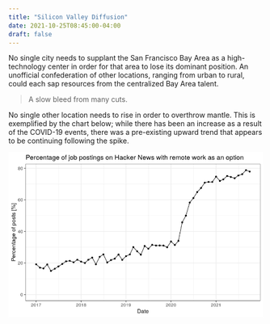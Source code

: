 ```yaml
---
title: "Silicon Valley Diffusion"
date: 2021-10-25T08:45:00-04:00
draft: false
---
```

No single city needs to supplant the San Francisco Bay Area as a high-technology center in order for that area to lose its dominant position. An unofficial confederation of other locations, ranging from urban to rural, could each sap resources from the centralized Bay Area talent.

> A slow bleed from many cuts.

No single other location needs to rise in order to overthrow mantle. This is exemplified by the chart below; while there has been an increase as a result of the COVID-19 events, there was a pre-existing upward trend that appears to be continuing following the spike.

![Hacker News remote work option jobs](/images/hacker-news-remote-work-option-jobs.png)